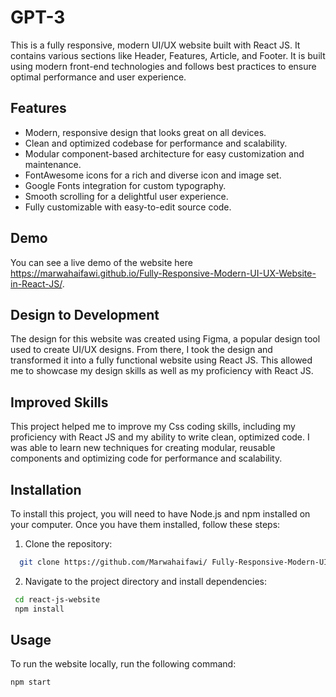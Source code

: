 
# GPT-3

This is a fully responsive, modern UI/UX website built with React JS. It contains various sections like Header, Features, Article, and Footer. It is built using modern front-end technologies and follows best practices to ensure optimal performance and user experience.

## Features

- Modern, responsive design that looks great on all devices.
- Clean and optimized codebase for performance and scalability.
- Modular component-based architecture for easy customization and maintenance.
- FontAwesome icons for a rich and diverse icon and image set.
- Google Fonts integration for custom typography.
- Smooth scrolling for a delightful user experience.
- Fully customizable with easy-to-edit source code.


## Demo

You can see a live demo of the website here https://marwahaifawi.github.io/Fully-Responsive-Modern-UI-UX-Website-in-React-JS/.



## Design to Development
The design for this website was created using Figma, a popular design tool used to create UI/UX designs. From there, I took the design and transformed it into a fully functional website using React JS. This allowed me to showcase my design skills as well as my proficiency with React JS.
## Improved Skills
This project helped me to improve my Css coding skills, including my proficiency with React JS and my ability to write clean, optimized code. I was able to learn new techniques for creating modular, reusable components and optimizing code for performance and scalability.
## Installation

To install this project, you will need to have Node.js and npm installed on your computer. Once you have them installed, follow these steps:
   1. Clone the repository:
```bash
  git clone https://github.com/Marwahaifawi/ Fully-Responsive-Modern-UI-UX-Website-in-React-JS.git

```
  2. Navigate to the project directory and install dependencies:
```bash
 cd react-js-website
 npm install

```
    
## Usage
To run the website locally, run the following command:


```
npm start

```

